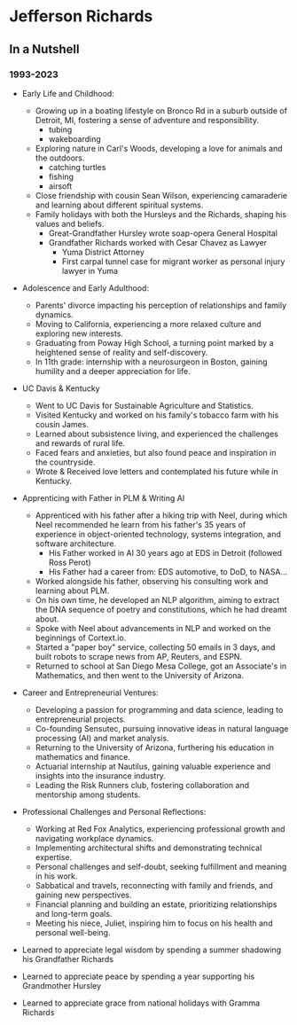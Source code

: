 # Jefferson Richards
## In a Nutshell
### 1993-2023


* Early Life and Childhood:
  * Growing up in a boating lifestyle on Bronco Rd in a suburb outside of Detroit, MI, fostering a sense of adventure and responsibility.
    - tubing
    - wakeboarding
  * Exploring nature in Carl's Woods, developing a love for animals and the outdoors.
    - catching turtles
    - fishing
    - airsoft
  * Close friendship with cousin Sean Wilson, experiencing camaraderie and learning about different spiritual systems.
  * Family holidays with both the Hursleys and the Richards, shaping his values and beliefs.
    - Great-Grandfather Hursley wrote soap-opera General Hospital
    - Grandfather Richards worked with Cesar Chavez as Lawyer
        * Yuma District Attorney
        * First carpal tunnel case for migrant worker as personal injury lawyer in Yuma

* Adolescence and Early Adulthood:
  * Parents' divorce impacting his perception of relationships and family dynamics.
  * Moving to California, experiencing a more relaxed culture and exploring new interests.
  * Graduating from Poway High School, a turning point marked by a heightened sense of reality and self-discovery.
  * In 11th grade: internship with a neurosurgeon in Boston, gaining humility and a deeper appreciation for life.
  
* UC Davis & Kentucky
    * Went to UC Davis for Sustainable Agriculture and Statistics.
    * Visited Kentucky and worked on his family's tobacco farm with his cousin James.
    * Learned about subsistence living, and experienced the challenges and rewards of rural life.
    * Faced fears and anxieties, but also found peace and inspiration in the countryside.
    * Wrote & Received love letters and contemplated his future while in Kentucky.

* Apprenticing with Father in PLM & Writing AI
    * Apprenticed with his father after a hiking trip with Neel, during which Neel recommended he learn from his father's 35 years of experience in object-oriented technology, systems integration, and software architecture.
        - His Father worked in AI 30 years ago at EDS in Detroit (followed Ross Perot)
        - His Father had a career from: EDS automotive, to DoD, to NASA...
    * Worked alongside his father, observing his consulting work and learning about PLM.
    * On his own time, he developed an NLP algorithm, aiming to extract the DNA sequence of poetry and constitutions, which he had dreamt about.
    * Spoke with Neel about advancements in NLP and worked on the beginnings of Cortext.io.
    * Started a "paper boy" service, collecting 50 emails in 3 days, and built robots to scrape news from AP, Reuters, and ESPN.
    * Returned to school at San Diego Mesa College, got an Associate's in Mathematics, and then went to the University of Arizona.

* Career and Entrepreneurial Ventures:
  * Developing a passion for programming and data science, leading to entrepreneurial projects.
  * Co-founding Sensutec, pursuing innovative ideas in natural language processing (AI) and market analysis.
  * Returning to the University of Arizona, furthering his education in mathematics and finance.
  * Actuarial internship at Nautilus, gaining valuable experience and insights into the insurance industry.
  * Leading the Risk Runners club, fostering collaboration and mentorship among students.

* Professional Challenges and Personal Reflections:
  * Working at Red Fox Analytics, experiencing professional growth and navigating workplace dynamics.
  * Implementing architectural shifts and demonstrating technical expertise.
  * Personal challenges and self-doubt, seeking fulfillment and meaning in his work.
  * Sabbatical and travels, reconnecting with family and friends, and gaining new perspectives.
  * Financial planning and building an estate, prioritizing relationships and long-term goals.
  * Meeting his niece, Juliet, inspiring him to focus on his health and personal well-being.

* Learned to appreciate legal wisdom by spending a summer shadowing his Grandfather Richards
* Learned to appreciate peace by spending a year supporting his Grandmother Hursley
* Learned to appreciate grace from national holidays with Gramma Richards